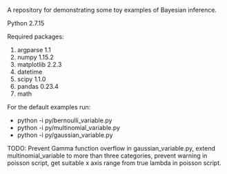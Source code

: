 A repository for demonstrating some toy examples of Bayesian inference.

Python 2.7.15

Required packages:
1. argparse 1.1
2. numpy 1.15.2
3. matplotlib 2.2.3
4. datetime
5. scipy 1.1.0
6. pandas 0.23.4
7. math


For the default examples run:

* python -i py/bernoulli_variable.py
* python -i py/multinomial_variable.py
* python -i py/gaussian_variable.py


TODO: Prevent Gamma function overflow in gaussian_variable.py, extend multinomial_variable to more than three categories, prevent warning in poisson script, get suitable x axis range from true lambda in poisson script.

